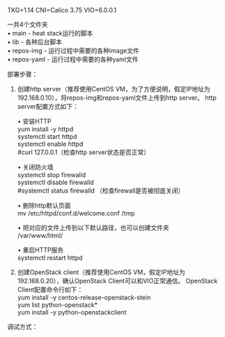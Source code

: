 TKG=1.14
CNI=Calico 3.75
VIO=6.0.0.1

一共4个文件夹  
• main - heat stack运行的脚本  
• lib - 各种后台脚本  
• repos-img - 运行过程中需要的各种image文件  
• repos-yaml - 运行过程中需要的各种yaml文件  
  
部署步骤：  
  
1. 创建http server（推荐使用CentOS VM，为了方便说明，假定IP地址为192.168.0.10），将repos-img和repos-yaml文件上传到http server。 http server配置方式如下：  

    • 安装HTTP  
    yum install -y httpd  
    systemctl start httpd  
    systemctl enable httpd  
    #curl 127.0.0.1（检查http server状态是否正常）  
  
    • 关闭防火墙  
    systemctl stop firewalld  
    systemctl disable firewalld  
    #systemctl status firewalld （检查firewall是否被彻底关闭）  
  
    • 删除http默认页面  
    mv /etc/httpd/conf.d/welcome.conf /tmp  
  
    • 把对应的文件上传到以下默认路径，也可以创建文件夹  
    /var/www/html/  

    • 重启HTTP服务  
    systemctl restart httpd  
  
2. 创建OpenStack client（推荐使用CentOS VM，假定IP地址为192.168.0.20），确认OpenStack Client可以和VIO正常通信。 OpenStack Client配置命令行如下：  
    yum install -y centos-release-openstack-stein  
    yum list python-openstack*  
    yum install -y python-openstackclient  

调试方式：

